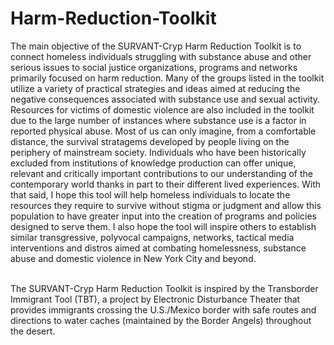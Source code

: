 # Harm-Reduction-Toolkit

The main objective of the SURVANT-Cryp Harm Reduction Toolkit is to connect homeless individuals struggling with substance abuse and other serious issues to social justice organizations, programs and networks primarily focused on harm reduction. Many of the groups listed in the toolkit utilize a variety of practical strategies and ideas aimed at reducing the negative consequences associated with substance use and sexual activity. Resources for victims of domestic violence are also included in the toolkit due to the large number of instances where substance use is a factor in reported physical abuse. Most of us can only imagine, from a comfortable distance, the survival stratagems developed by people living on the periphery of mainstream society. Individuals who have been historically excluded from institutions of knowledge production can offer unique, relevant and critically important contributions to our understanding of the contemporary world thanks in part to their different lived experiences. With that said, I hope this tool will help homeless individuals to locate the resources they require to survive without stigma or judgment and allow this population to have greater input into the creation of programs and policies designed to serve them. I also hope the tool will inspire others to establish similar transgressive, polyvocal campaigns, networks, tactical media interventions and distros aimed at combating homelessness, substance abuse and domestic violence in New York City and beyond.<br><br>

The SURVANT-Cryp Harm Reduction Toolkit is inspired by the Transborder Immigrant Tool (TBT), a project by Electronic Disturbance Theater that provides immigrants crossing the U.S./Mexico border with safe routes and directions to water caches (maintained by the Border Angels) throughout the desert. 

